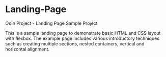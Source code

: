 # Landing-Page
Odin Project - Landing Page Sample Project

This is a sample landing page to demonstrate basic HTML and CSS layout with flexbox. The example page includes various introductory techniques such as creating multiple sections, nested containers, vertical and horizontal alignment. 